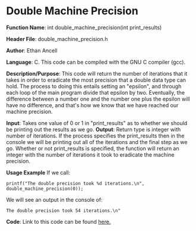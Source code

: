 # Double Machine Precision
**Function Name**: int double\_machine\_precision(int print\_results)

**Header File**: double\_machine\_precision.h

**Author**: Ethan Ancell

**Language**: C. This code can be compiled with the GNU C compiler (gcc).

**Description/Purpose**: This code will return the number of iterations that it takes in order to eradicate the most precision that a double data type can hold. The process to doing this entails setting an "epsilon", and through each loop of the main program divide that epsilon by two. Eventually, the difference between a number one and the number one plus the epsilon will have no difference, and that's how we know that we have reached our machine precision.

**Input**: Takes one value of 0 or 1 in "print\_results" as to whether we should be printing out the results as we go. 
**Output**: Return type is integer with number of iterations. If the process specifies the print\_results then in the console we will be printing out all of the iterations and the final step as we go. Whether or not print\_results is specified, the function will return an integer with the number of iterations it took to eradicate the machine precision.

**Usage Example** If we call:
```
printf("The double precision took %d iterations.\n", double_machine_precision(0));
```
We will see an output in the console of:
```
The double precision took 54 iterations.\n"
```

**Code**: Link to this code can be found [here.](https://github.com/ethanancell/math4610/blob/master/shared_library/src/double_machine_precision.c)
